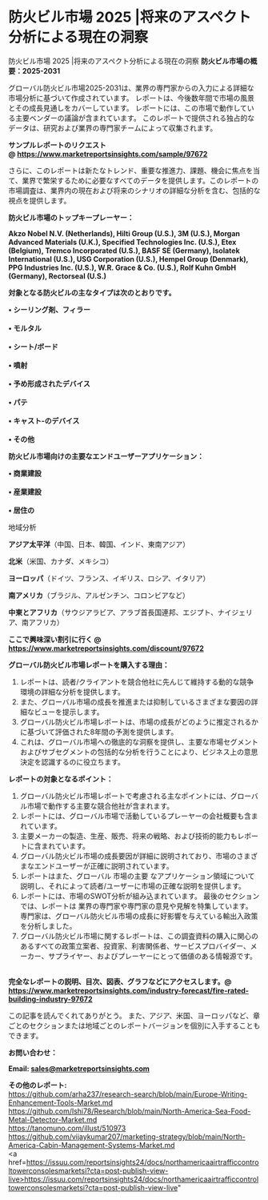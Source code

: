 # 防火ビル市場 2025 |将来のアスペクト分析による現在の洞察
防火ビル市場 2025 |将来のアスペクト分析による現在の洞察
<strong><b>防火ビル市場の概要：2025-2031</b></strong>

グローバル防火ビル市場2025-2031は、業界の専門家からの入力による詳細な市場分析に基づいて作成されています。 レポートは、今後数年間で市場の風景とその成長見通しをカバーしています。 レポートには、この市場で動作している主要ベンダーの議論が含まれています。 このレポートで提供される独占的なデータは、研究および業界の専門家チームによって収集されます。

<strong>サンプルレポートのリクエスト @ <a href=https://www.marketreportsinsights.com/sample/97672>https://www.marketreportsinsights.com/sample/97672</a></strong>

さらに、このレポートは新たなトレンド、重要な推進力、課題、機会に焦点を当て、業界で繁栄するために必要なすべてのデータを提供します。このレポートの市場調査は、業界内の現在および将来のシナリオの詳細な分析を含む、包括的な視点を提供します。

<strong>防火ビル市場のトップキープレーヤー：</strong>

<strong>Akzo Nobel N.V. (Netherlands), Hilti Group (U.S.), 3M (U.S.), Morgan Advanced Materials (U.K.), Specified Technologies Inc. (U.S.), Etex (Belgium), Tremco Incorporated (U.S.), BASF SE (Germany), Isolatek International (U.S.), USG Corporation (U.S.), Hempel Group (Denmark), PPG Industries Inc. (U.S.), W.R. Grace & Co. (U.S.), Rolf Kuhn GmbH (Germany), Rectorseal (U.S.)</strong>

<strong><b>対象となる防火ビルの主なタイプは次のとおりです。</b></strong>

<strong>• シーリング剤、フィラー<br><br>• モルタル<br><br>• シート/ボード<br><br>• 噴射<br><br>• 予め形成されたデバイス<br><br>• パテ<br><br>• キャスト-のデバイス<br><br>• その他</strong>

<strong><b>防火ビル市場向けの主要なエンドユーザーアプリケーション：</b></strong>

<strong>• 商業建設<br><br>• 産業建設<br><br>• 居住の</strong>

 地域分析

<strong><b>アジア太平洋</b></strong>（中国、日本、韓国、インド、東南アジア）

<strong><b>北米</b></strong>（米国、カナダ、メキシコ）

<strong><b>ヨーロッパ</b></strong>（ドイツ、フランス、イギリス、ロシア、イタリア）

<strong><b>南アメリカ</b></strong>（ブラジル、アルゼンチン、コロンビアなど）

<strong><b>中東とアフリカ</b></strong>（サウジアラビア、アラブ首長国連邦、エジプト、ナイジェリア、南アフリカ）

<strong>ここで興味深い割引に行く @ <a href=https://www.marketreportsinsights.com/discount/97672>https://www.marketreportsinsights.com/discount/97672</a></strong>

<strong><b>グローバル防火ビル市場レポートを購入する理由：</b></strong>
<ol>
  <li>レポートは、読者/クライアントを競合他社に先んじて維持する動的な競争環境の詳細な分析を提供します。</li>
  <li>また、グローバル市場の成長を推進または抑制しているさまざまな要因の詳細なビューを提示します。</li>
  <li>グローバル防火ビル市場レポートは、市場の成長がどのように推定されるかに基づいて評価された8年間の予測を提供します。</li>
  <li>これは、グローバル市場への徹底的な洞察を提供し、主要な市場セグメントおよびサブセグメントの包括的な分析を行うことにより、ビジネス上の意思決定を認識するのに役立ちます。</li>
</ol>
<strong><b>レポートの対象となるポイント：</b></strong>
<ol>
  <li>グローバル防火ビル市場レポートで考慮される主なポイントには、グローバル市場で動作する主要な競合他社が含まれます。</li>
  <li>レポートには、グローバル市場で活動しているプレーヤーの会社概要も含まれています。</li>
  <li>主要メーカーの製造、生産、販売、将来の戦略、および技術的能力もレポートに含まれています。</li>
  <li>グローバル防火ビル市場の成長要因が詳細に説明されており、市場のさまざまなエンドユーザーが正確に説明されています。</li>
  <li>レポートはまた、グローバル 市場の主要 なアプリケーション領域について説明し、それによって読者/ユーザーに市場の正確な説明を提供します。</li>
  <li>レポートには、市場のSWOT分析が組み込まれています。 最後のセクションでは、レポートは 業界の専門家や専門家の意見や見解を特集しています。 専門家は、グローバル防火ビル市場の成長に好影響を与えている輸出入政策を分析しました。</li>
  <li>グローバル防火ビル市場に関するレポートは、この調査資料の購入に関心のあるすべての政策立案者、投資家、利害関係者、サービスプロバイダー、メーカー、サプライヤー、およびプレーヤーにとって価値のある情報源です。</li>
</ol><br>
<strong>完全なレポートの説明、目次、図表、グラフなどにアクセスします。@ <a href=https://www.marketreportsinsights.com/industry-forecast/fire-rated-building-industry-97672>https://www.marketreportsinsights.com/industry-forecast/fire-rated-building-industry-97672</a></strong>

この記事を読んでくれてありがとう。 また、アジア、米国、ヨーロッパなど、章ごとのセクションまたは地域ごとのレポートバージョンを個別に入手することもできます。

<strong><b>お問い合わせ：</b></strong>

<strong>Email: </strong><a href=mailto:sales@marketreportsinsights.com><strong>sales@marketreportsinsights.com</strong></a>

<strong>その他のレポート:</strong>
<br>
<a href=https://github.com/arha237/research-search/blob/main/Europe-Writing-Enhancement-Tools-Market.md>https://github.com/arha237/research-search/blob/main/Europe-Writing-Enhancement-Tools-Market.md</a>
<br>
<a href=https://github.com/Ishi78/Research/blob/main/North-America-Sea-Food-Metal-Detector-Market.md>https://github.com/Ishi78/Research/blob/main/North-America-Sea-Food-Metal-Detector-Market.md</a>
<br>
<a href=https://tanomuno.com/illust/510973>https://tanomuno.com/illust/510973</a>
<br>
<a href=https://github.com/vijaykumar207/marketing-strategy/blob/main/North-America-Cabin-Management-Systems-Market.md>https://github.com/vijaykumar207/marketing-strategy/blob/main/North-America-Cabin-Management-Systems-Market.md</a>
<br>
<a href=https://issuu.com/reportsinsights24/docs/northamericaairtrafficcontroltowerconsolesmarketsi?cta=post-publish-view-live>https://issuu.com/reportsinsights24/docs/northamericaairtrafficcontroltowerconsolesmarketsi?cta=post-publish-view-live</a>"
